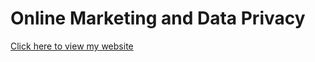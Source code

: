 # Online Marketing and Data Privacy

[Click here to view my website](https://akadiyala12.github.io/OnlineMarketingandDataPrivacy/)